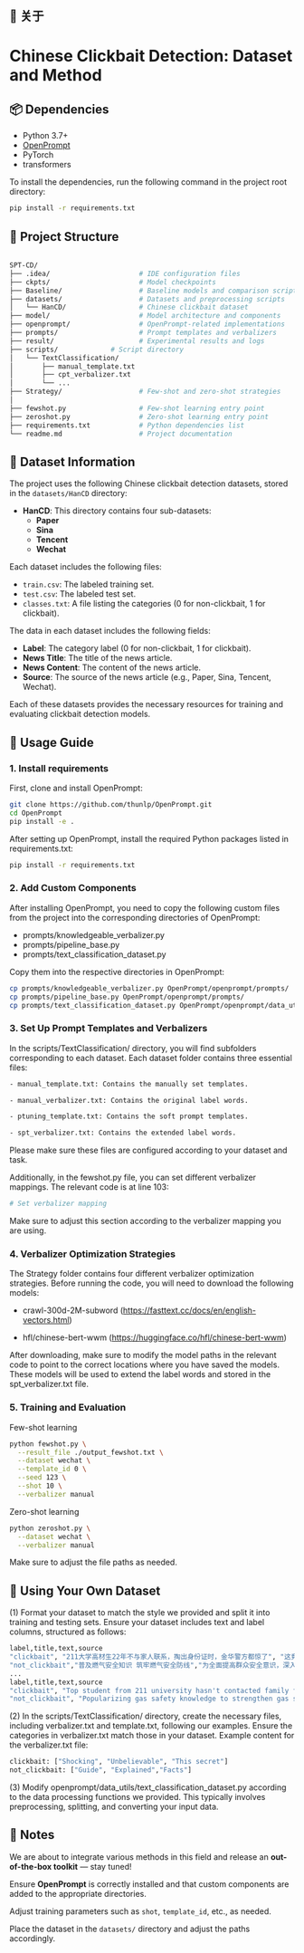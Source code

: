 
## 🚀 关于
# Chinese Clickbait Detection: Dataset and Method

## 📦 Dependencies

- Python 3.7+
- [OpenPrompt](https://github.com/thunlp/OpenPrompt)
- PyTorch
- transformers

To install the dependencies, run the following command in the project root directory:

```bash
pip install -r requirements.txt
```
## 🧩 Project Structure

```bash

SPT-CD/
├── .idea/                      # IDE configuration files
├── ckpts/                      # Model checkpoints
├── Baseline/                   # Baseline models and comparison scripts
├── datasets/                   # Datasets and preprocessing scripts
│   └── HanCD/                  # Chinese clickbait dataset
├── model/                      # Model architecture and components
├── openprompt/                 # OpenPrompt-related implementations
├── prompts/                    # Prompt templates and verbalizers
├── result/                     # Experimental results and logs
├── scripts/             # Script directory
│   └── TextClassification/
│       ├── manual_template.txt
│       ├── cpt_verbalizer.txt
│       └── ...
├── Strategy/                   # Few-shot and zero-shot strategies
│
├── fewshot.py                  # Few-shot learning entry point
├── zeroshot.py                 # Zero-shot learning entry point
├── requirements.txt            # Python dependencies list
└── readme.md                   # Project documentation

```


## 📄 Dataset Information

The project uses the following Chinese clickbait detection datasets, stored in the `datasets/HanCD` directory:

- **HanCD**: This directory contains four sub-datasets:
  - **Paper**
  - **Sina**
  - **Tencent**
  - **Wechat**

Each dataset includes the following files:
- `train.csv`: The labeled training set.
- `test.csv`: The labeled test set.
- `classes.txt`: A file listing the categories (0 for non-clickbait, 1 for clickbait).

The data in each dataset includes the following fields:
- **Label**: The category label (0 for non-clickbait, 1 for clickbait).
- **News Title**: The title of the news article.
- **News Content**: The content of the news article.
- **Source**: The source of the news article (e.g., Paper, Sina, Tencent, Wechat).

Each of these datasets provides the necessary resources for training and evaluating clickbait detection models.


## 🚀 Usage Guide

### 1. Install requirements

First, clone and install OpenPrompt:

```bash
git clone https://github.com/thunlp/OpenPrompt.git
cd OpenPrompt
pip install -e .
```
After setting up OpenPrompt, install the required Python packages listed in requirements.txt:
```bash
pip install -r requirements.txt
```
### 2. Add Custom Components
After installing OpenPrompt, you need to copy the following custom files from the project into the corresponding directories of OpenPrompt:

- prompts/knowledgeable_verbalizer.py
- prompts/pipeline_base.py
- prompts/text_classification_dataset.py

Copy them into the respective directories in OpenPrompt:
```bash
cp prompts/knowledgeable_verbalizer.py OpenPrompt/openprompt/prompts/
cp prompts/pipeline_base.py OpenPrompt/openprompt/prompts/
cp prompts/text_classification_dataset.py OpenPrompt/openprompt/data_utils/

```

### 3. Set Up Prompt Templates and Verbalizers

In the scripts/TextClassification/ directory, you will find subfolders corresponding to each dataset. Each dataset folder contains three essential files:
```bash
- manual_template.txt: Contains the manually set templates.

- manual_verbalizer.txt: Contains the original label words.

- ptuning_template.txt: Contains the soft prompt templates.

- spt_verbalizer.txt: Contains the extended label words.
```
Please make sure these files are configured according to your dataset and task.

Additionally, in the fewshot.py file, you can set different verbalizer mappings. The relevant code is at line 103:

```bash
# Set verbalizer mapping
```
Make sure to adjust this section according to the verbalizer mapping you are using.

### 4. Verbalizer Optimization Strategies
The Strategy folder contains four different verbalizer optimization strategies. Before running the code, you will need to download the following models:

- crawl-300d-2M-subword (https://fasttext.cc/docs/en/english-vectors.html)

- hfl/chinese-bert-wwm (https://huggingface.co/hfl/chinese-bert-wwm)

After downloading, make sure to modify the model paths in the relevant code to point to the correct locations where you have saved the models. These models will be used to extend the label words and stored in the spt_verbalizer.txt file.

### 5. Training and Evaluation
Few-shot learning
```bash
python fewshot.py \
  --result_file ./output_fewshot.txt \
  --dataset wechat \
  --template_id 0 \
  --seed 123 \
  --shot 10 \
  --verbalizer manual
```

Zero-shot learning

```bash
python zeroshot.py \
  --dataset wechat \
  --verbalizer manual
```
Make sure to adjust the file paths as needed.


## 👥 Using Your Own Dataset
(1) Format your dataset to match the style we provided and split it into training and testing sets. Ensure your dataset includes text and label columns, structured as follows:
```bash
label,title,text,source
"clickbait", "211大学高材生22年不与家人联系，掏出身份证时，金华警方都惊了", "这竟然是一张15位数字的“身份证...", "Paper"
"not_clickbait","普及燃气安全知识 筑牢燃气安全防线","为全面提高群众安全意识，深入普及“安全用气”知识...", "Paper"
...
label,title,text,source
"clickbait", "Top student from 211 university hasn't contacted family for 22 years, when showing ID, Jinhua police were shocked", "This turned out to be a 15-digit 'ID card'...", "Paper"
"not_clickbait", "Popularizing gas safety knowledge to strengthen gas safety defenses", "To comprehensively raise public safety awareness and widely promote 'safe gas use' knowledge...", "Paper"

```

(2) In the scripts/TextClassification/ directory, create the necessary files, including verbalizer.txt and template.txt, following our examples. Ensure the categories in verbalizer.txt match those in your dataset. Example content for the verbalizer.txt file:
```bash
clickbait: ["Shocking", "Unbelievable", "This secret"]
not_clickbait: ["Guide", "Explained","Facts"]

```

(3) Modify openprompt/data_utils/text_classification_dataset.py according to the data processing functions we provided. This typically involves preprocessing, splitting, and converting your input data.





## 📌 Notes



We are about to integrate various methods in this field and release an **out-of-the-box toolkit** — stay tuned!

Ensure **OpenPrompt** is correctly installed and that custom components are added to the appropriate directories.

Adjust training parameters such as `shot`, `template_id`, etc., as needed.

Place the dataset in the `datasets/` directory and adjust the paths accordingly.
